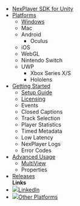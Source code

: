 - [NexPlayer SDK for Unity](/introduction.md) 
- [Platforms](/platforms/platforms.md)
	- [Windows](/platforms/windows.md)
	- Mac
	- Android
		- Oculus
	- iOS
	- WebGL
	- Nintendo Switch
	- UWP
		- Xbox Series X/S
		- Hololens
- [Getting Started](/basic/getting-started.md)
	- [Setup Guide](/basic/set-up.md.md)
	- [Licensing](/basic/licensing.md)
	- Events
	- Closed Captions
	- Track Selection
	- Player Statistics
	- Timed Metadata
	- Low Latency
	- NexPlayer Logs
	- Error Codes
- [Advanced Usage](/advanced/advanced-usage.md)
	- [MultiView](/advanced/multiview.md) 
	- Properties
- [Releases](/releases.md)  
**Links**
- [<img src="https://nexplayer.github.io/iOS-SDK/asset/linkedin.svg">LinkedIn](https://www.linkedin.com/company/nexstreaming/)
- [<img src="https://nexplayer.github.io/iOS-SDK/asset/code.svg">Other Platforms](https://nexplayer.github.io/)
